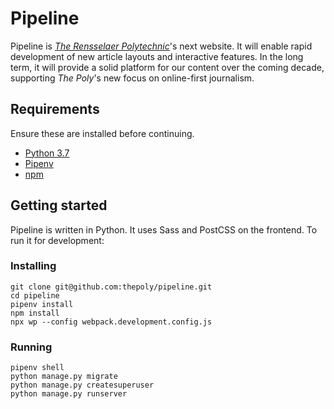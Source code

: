 # Pipeline

Pipeline is [_The Rensselaer Polytechnic_](https://poly.rpi.edu)'s next
website. It will enable rapid development of new article layouts and
interactive features. In the long term, it will provide a solid platform for
our content over the coming decade, supporting _The Poly_'s new focus on
online-first journalism.

## Requirements

Ensure these are installed before continuing.

- [Python 3.7](https://www.python.org)
- [Pipenv](https://docs.pipenv.org)
- [npm](https://www.npmjs.com/get-npm)

## Getting started

Pipeline is written in Python. It uses Sass and PostCSS on the frontend. To
run it for development:

### Installing

```
git clone git@github.com:thepoly/pipeline.git
cd pipeline
pipenv install
npm install
npx wp --config webpack.development.config.js
```

### Running

```
pipenv shell
python manage.py migrate
python manage.py createsuperuser
python manage.py runserver
```
